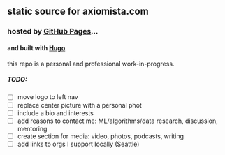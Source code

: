 ## static source for axiomista.com
### hosted by [GitHub Pages](https://pages.github.com/)...
#### and built with [Hugo](https://gohugo.io/)
this repo is a personal and professional work-in-progress.

##### TODO:
- [ ] move logo to left nav
- [ ] replace center picture with a personal phot
- [ ] include a bio and interests
- [ ] add reasons to contact me: ML/algorithms/data research, discussion, mentoring
- [ ] create section for media: video, photos, podcasts, writing
- [ ] add links to orgs I support locally (Seattle)
